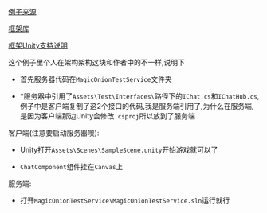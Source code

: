 [例子来源]("https://qiita.com/mitchydeath/items/cecf01493d1efeb4ae55")

[框架库](https://github.com/Cysharp/MagicOnion)

[框架Unity支持说明](https://github.com/cysharp/MagicOnion#unity-supports)

这个例子里个人在架构架构这块和作者中的不一样,说明下

- 首先服务器代码在`MagicOnionTestService`文件夹

- *服务器中引用了`Assets\Test\Interfaces\`路径下的`IChat.cs`和`IChatHub.cs`,例子中是客户端复制了这2个接口的代码,我是服务端引用了,为什么在服务端,是因为客户端那边Unity会修改`.csproj`所以放到了服务端


客户端(注意要启动服务器噢):
- Unity打开`Assets\Scenes\SampleScene.unity`开始游戏就可以了

- `ChatComponent`组件挂在`Canvas`上

服务端:
- 打开`MagicOnionTestService\MagicOnionTestService.sln`运行就行